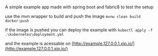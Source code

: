 A simple example app made with spring boot and fabric8 to test the setup

use the mvn wrapper to build and push the image
``mvnw clean build docker:push``

if the image is pushed you can deploy the example with
``kubectl apply -f .\kubernetes\deployment.yml``

and the example is acessable on [http://example.127.0.0.1.xip.io/](http://example.127.0.0.1.xip.io/)
